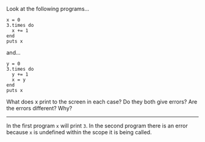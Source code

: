 Look at the following programs...

```
x = 0
3.times do
  x += 1
end
puts x
```
and...

```
y = 0
3.times do
  y += 1
  x = y
end
puts x
```
What does x print to the screen in each case? Do they both give errors? Are the errors different? Why?
___

In the first program `x` will print `3`. In the second program there is an error because `x` is undefined within the scope it is being called.
